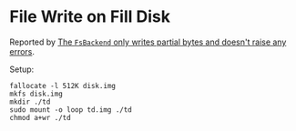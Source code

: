 # File Write on Fill Disk

Reported by [The `FsBackend` only writes partial bytes and doesn't raise any errors](https://github.com/apache/opendal/issues/3052).

Setup:

```shell
fallocate -l 512K disk.img 
mkfs disk.img 
mkdir ./td
sudo mount -o loop td.img ./td
chmod a+wr ./td
```

